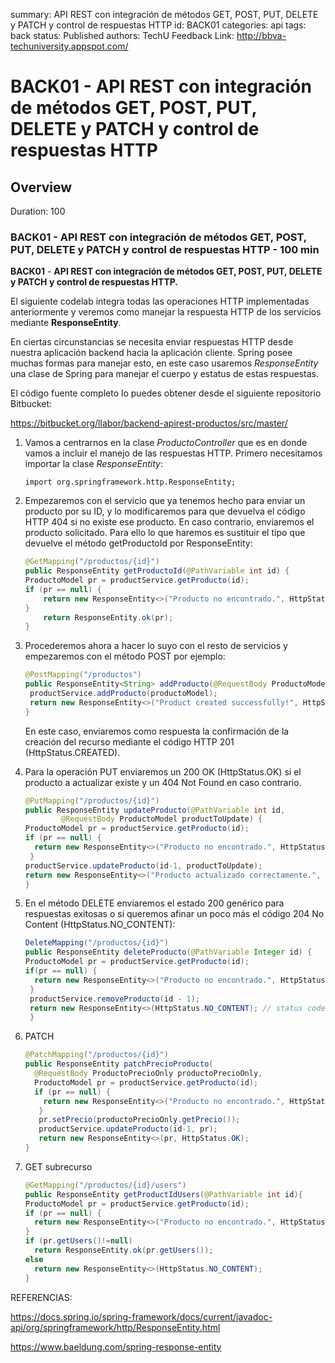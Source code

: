 summary: API REST con integración de métodos GET, POST, PUT, DELETE y PATCH y control de respuestas HTTP
id: BACK01
categories: api
tags: back
status: Published 
authors: TechU
Feedback Link: http://bbva-techuniversity.appspot.com/

# BACK01 - API REST con integración de métodos GET, POST, PUT, DELETE y PATCH y control de respuestas HTTP
<!-- ------------------------ -->
## Overview 
Duration: 100

### BACK01 - API REST con integración de métodos GET, POST, PUT, DELETE y PATCH y control de respuestas HTTP - 100 min

**BACK01** - **API REST con integración de métodos GET, POST, PUT, DELETE y PATCH y control de respuestas HTTP.**

El siguiente codelab integra todas las operaciones HTTP implementadas anteriormente y veremos como manejar la respuesta HTTP de los servicios  mediante **ResponseEntity**.

En ciertas circunstancias se necesita enviar respuestas HTTP desde nuestra aplicación backend hacia la aplicación cliente. Spring posee muchas formas para manejar esto, en este caso usaremos *ResponseEntity* una clase de Spring para manejar el cuerpo y estatus de estas respuestas.

El código fuente completo lo puedes obtener desde el siguiente repositorio Bitbucket:

https://bitbucket.org/llabor/backend-apirest-productos/src/master/

1. Vamos a centrarnos en la clase *ProductoController* que es en donde vamos a incluir el manejo de las respuestas HTTP.  Primero necesitamos importar la clase *ResponseEntity*:

   `import org.springframework.http.ResponseEntity;`

2. Empezaremos con el servicio que ya tenemos hecho para enviar un producto por su ID, y lo modificaremos para que devuelva el código HTTP 404 si no existe ese producto. En caso contrario, enviaremos el producto solicitado. Para ello lo que haremos es sustituir el tipo que devuelve el método getProductoId por ResponseEntity:

   ```java
   @GetMapping("/productos/{id}")
   public ResponseEntity getProductoId(@PathVariable int id) {
   ProductoModel pr = productService.getProducto(id);
   if (pr == null) {
       return new ResponseEntity<>("Producto no encontrado.", HttpStatus.NOT_FOUND);
   }
       return ResponseEntity.ok(pr);
   }
   ```

3. Procederemos ahora a hacer lo suyo con el resto de servicios y empezaremos con el método POST por ejemplo:

   ```java
   @PostMapping("/productos")
   public ResponseEntity<String> addProducto(@RequestBody ProductoModel productoModel) {
    productService.addProducto(productoModel);
    return new ResponseEntity<>("Product created successfully!", HttpStatus.CREATED);
   }
   ```

   En este caso, enviaremos como respuesta la confirmación de la creación del recurso mediante el código HTTP 201 (HttpStatus.CREATED).

4. Para la operación PUT enviaremos un 200 OK (HttpStatus.OK) si el producto a actualizar existe y un 404 Not Found en caso contrario.

   ```java
   @PutMapping("/productos/{id}")
   public ResponseEntity updateProducto(@PathVariable int id,
           @RequestBody ProductoModel productToUpdate) {
   ProductoModel pr = productService.getProducto(id);
   if (pr == null) {
     return new ResponseEntity<>("Producto no encontrado.", HttpStatus.NOT_FOUND);
    }
   productService.updateProducto(id-1, productToUpdate);
   return new ResponseEntity<>("Producto actualizado correctamente.", HttpStatus.OK); // Buenas prácticas dicen que mejor enviar 204 No Content
   }
   ```

   

5. En el método DELETE enviaremos el estado 200 genérico para respuestas exitosas o si queremos afinar un poco más el código 204 No Content (HttpStatus.NO_CONTENT):

   ```java
   DeleteMapping("/productos/{id}")
   public ResponseEntity deleteProducto(@PathVariable Integer id) {
   ProductoModel pr = productService.getProducto(id);
   if(pr == null) {
     return new ResponseEntity<>("Producto no encontrado.", HttpStatus.NOT_FOUND);
    }
    productService.removeProducto(id - 1);
    return new ResponseEntity<>(HttpStatus.NO_CONTENT); // status code 204-No Content
    }
   ```

   

6. PATCH

   ```java
   @PatchMapping("/productos/{id}")
   public ResponseEntity patchPrecioProducto(
     @RequestBody ProductoPrecioOnly productoPrecioOnly,                                @PathVariable int id){
     ProductoModel pr = productService.getProducto(id);
     if (pr == null) {
       return new ResponseEntity<>("Producto no encontrado.", HttpStatus.NOT_FOUND);
      }
      pr.setPrecio(productoPrecioOnly.getPrecio());
      productService.updateProducto(id-1, pr);
      return new ResponseEntity<>(pr, HttpStatus.OK);
   }
   ```

   

7. GET subrecurso

   ```java
   @GetMapping("/productos/{id}/users")
   public ResponseEntity getProductIdUsers(@PathVariable int id){
   ProductoModel pr = productService.getProducto(id);
   if (pr == null) {
     return new ResponseEntity<>("Producto no encontrado.", HttpStatus.NOT_FOUND);
   }
   if (pr.getUsers()!=null)
     return ResponseEntity.ok(pr.getUsers());
   else
     return new ResponseEntity<>(HttpStatus.NO_CONTENT);
   }
   ```

REFERENCIAS:

https://docs.spring.io/spring-framework/docs/current/javadoc-api/org/springframework/http/ResponseEntity.html

https://www.baeldung.com/spring-response-entity